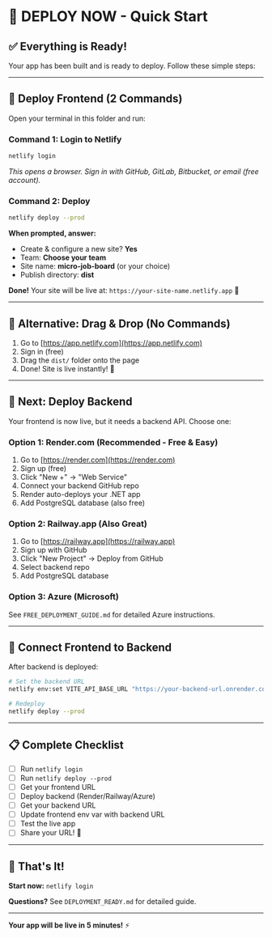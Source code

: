 # 🚀 DEPLOY NOW - Quick Start

## ✅ Everything is Ready!

Your app has been built and is ready to deploy. Follow these simple steps:

---

## 🎯 Deploy Frontend (2 Commands)

Open your terminal in this folder and run:

### Command 1: Login to Netlify
```bash
netlify login
```
*This opens a browser. Sign in with GitHub, GitLab, Bitbucket, or email (free account).*

### Command 2: Deploy
```bash
netlify deploy --prod
```

**When prompted, answer:**
- Create & configure a new site? **Yes**
- Team: **Choose your team**
- Site name: **micro-job-board** (or your choice)
- Publish directory: **dist**

**Done!** Your site will be live at: `https://your-site-name.netlify.app` 🎉

---

## 📱 Alternative: Drag & Drop (No Commands)

1. Go to [https://app.netlify.com](https://app.netlify.com)
2. Sign in (free)
3. Drag the `dist/` folder onto the page
4. Done! Site is live instantly! 🎉

---

## 🔧 Next: Deploy Backend

Your frontend is now live, but it needs a backend API. Choose one:

### Option 1: Render.com (Recommended - Free & Easy)
1. Go to [https://render.com](https://render.com)
2. Sign up (free)
3. Click "New +" → "Web Service"
4. Connect your backend GitHub repo
5. Render auto-deploys your .NET app
6. Add PostgreSQL database (also free)

### Option 2: Railway.app (Also Great)
1. Go to [https://railway.app](https://railway.app)
2. Sign up with GitHub
3. Click "New Project" → Deploy from GitHub
4. Select backend repo
5. Add PostgreSQL database

### Option 3: Azure (Microsoft)
See `FREE_DEPLOYMENT_GUIDE.md` for detailed Azure instructions.

---

## 🔗 Connect Frontend to Backend

After backend is deployed:

```bash
# Set the backend URL
netlify env:set VITE_API_BASE_URL "https://your-backend-url.onrender.com/api"

# Redeploy
netlify deploy --prod
```

---

## 📋 Complete Checklist

- [ ] Run `netlify login`
- [ ] Run `netlify deploy --prod`
- [ ] Get your frontend URL
- [ ] Deploy backend (Render/Railway/Azure)
- [ ] Get your backend URL
- [ ] Update frontend env var with backend URL
- [ ] Test the live app
- [ ] Share your URL! 🎉

---

## 🎉 That's It!

**Start now:** `netlify login`

**Questions?** See `DEPLOYMENT_READY.md` for detailed guide.

---

**Your app will be live in 5 minutes!** ⚡
